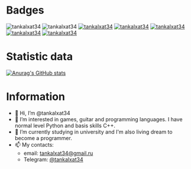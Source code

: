 # Badges 
![tankalxat34](https://img.shields.io/badge/nickname-tankalxat34-880747?logo=mail.ru)
![tankalxat34](https://img.shields.io/badge/love%20language-python-880747?logo=github)
[![tankalxat34](https://img.shields.io/badge/email-tankalxat34@gmail.com-880747?logo=gmail)](mailto:tankalxat34@gmail.com?subject=From%20GitHub%20user)
[![tankalxat34](https://img.shields.io/badge/youtube-ταŋᶄắḽჯãṫ34-880747?logo=youtube)](https://www.youtube.com/channel/UCgkap-jXJR6cWj3S2VdBDkQ)
[![tankalxat34](https://img.shields.io/badge/vkontakte-@tankalxat34-880747?logo=vk)](https://www.vk.com/tankalxat34)
[![tankalxat34](https://img.shields.io/badge/discord-tankalxat34%20Official%20Community-880747?logo=discord)](https://discord.gg/9xnA6swyW7)
[![tankalxat34](https://img.shields.io/badge/telegram-@tankalxat34-880747?logo=telegram)](https://t.me/tankalxat34)

# Statistic data

[![Anurag's GitHub stats](https://github-readme-stats.vercel.app/api?username=tankalxat34)](https://github.com/tankalxat34)

# Information

- 👋 Hi, I’m @tankalxat34
- 👀 I’m interested in games, guitar and programming languages. I have normal level Python and basis skills C++.
- 🌱 I’m currently studying in university and I'm also living dream to become a programmer.
- 📫 My contacts: 
  - email: tankalxat34@gmail.ru
  - Telegram: [@tankalxat34](https://t.me/tankalxat34)

<!---
tankalxat34/tankalxat34 is a ✨ special ✨ repository because its `README.md` (this file) appears on your GitHub profile.
You can click the Preview link to take a look at your changes.

https://discord.gg/9xnA6swyW7
--->
